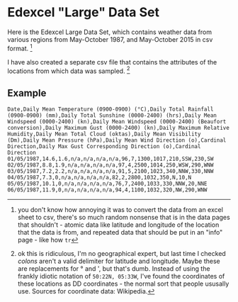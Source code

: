 # Edexcel "Large" Data Set

Here is the Edexcel Large Data Set, which contains weather data from various regions from May-October 1987, and May-October 2015 in csv format. [^1]   

I have also created a separate csv file that contains the attributes of the locations from which data was sampled. [^2]  

## Example

``` csv
Date,Daily Mean Temperature (0900-0900) (°C),Daily Total Rainfall (0900-0900) (mm),Daily Total Sunshine (0000-2400) (hrs),Daily Mean Windspeed (0000-2400) (kn),Daily Mean Windspeed (0000-2400) (Beaufort conversion),Daily Maximum Gust (0000-2400) (kn),Daily Maximum Relative Humidity,Daily Mean Total Cloud (oktas),Daily Mean Visibility (Dm),Daily Mean Pressure (hPa),Daily Mean Wind Direction (o),Cardinal Direction,Daily Max Gust Corresponding Direction (o),Cardinal Direction
01/05/1987,14.6,1.6,n/a,n/a,n/a,n/a,96,7,1300,1017,210,SSW,230,SW
02/05/1987,8.8,1.9,n/a,n/a,n/a,n/a,97,4,2500,1014,250,WSW,290,WNW
03/05/1987,7.2,2.2,n/a,n/a,n/a,n/a,91,5,2100,1023,340,NNW,330,NNW
04/05/1987,7.3,0,n/a,n/a,n/a,n/a,82,2,2800,1032,350,N,10,N
05/05/1987,10.1,0,n/a,n/a,n/a,n/a,76,7,2400,1033,330,NNW,20,NNE
06/05/1987,11.9,0,n/a,n/a,n/a,n/a,94,4,1100,1032,320,NW,290,WNW
```

[^1]: you don't know how annoying it was to convert the data from an excel sheet to csv, there's so much random nonsense that is in the data pages that shouldn't - atomic data like latitude and longitude of the location that the data is from, and repeated data that should be put in an "info" page - like how `tr`

[^2]: ok this is ridiculous, I'm no geographical expert, but last time I checked *colons* aren't a valid delimiter for latitude and longitude. Maybe these are replacements for ° and ', but that's dumb. Instead of using the frankly idiotic notation of `50:22N, 05:33W`, I've found the coordinates of these locations as DD coordinates - the normal sort that people ususally use. Sources for coordinate data: Wikipedia.